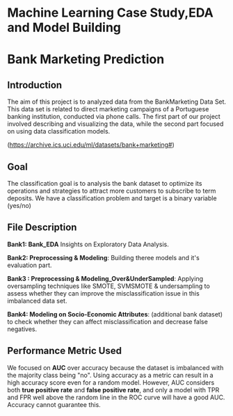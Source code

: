 # Machine Learning Case Study,EDA and Model Building

# Bank Marketing Prediction

## **Introduction**

The aim of this project is to analyzed data from the BankMarketing Data Set.  This data set is related to direct marketing campaigns of a Portuguese banking institution, conducted via phone calls. The first part of our project involved describing and visualizing the data, while the second part focused on using data classification models.


(https://archive.ics.uci.edu/ml/datasets/bank+marketing#)


## **Goal**  

The classification goal is to analysis the bank dataset to optimize its operations and strategies to attract more customers to subscribe to term deposits.
We have a classification problem and target is a binary variable (yes/no) 


 ## **File Description**

**Bank1: Bank_EDA** Insights on Exploratory Data Analysis.

**Bank2: Preprocessing & Modeling**: Building theree models and it's evaluation part.

**Bank3 : Preprocessing & Modeling_Over&UnderSampled**: Applying oversampling techniques like SMOTE, SVMSMOTE & undersampling to assess whether they can improve the misclassification issue in this imbalanced data set.

**Bank4: Modeling on Socio-Economic Attributes**: (additional bank dataset) to check whether they can affect misclassification and decrease false negatives.

## **Performance Metric Used**

We focused on **AUC** over accuracy because the dataset is imbalanced with the majority class being "no". Using accuracy as a metric can result in a high accuracy score even for a random model. However, AUC considers both **true positive rate** and **false positive rate**, and only a model with TPR and FPR well above the random line in the ROC curve will have a good AUC. Accuracy cannot guarantee this.
